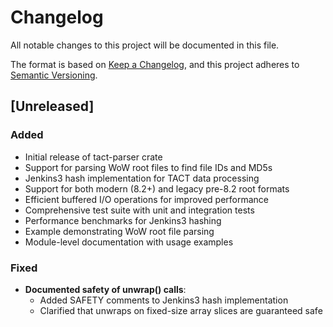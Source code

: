 # Changelog

All notable changes to this project will be documented in this file.

The format is based on [Keep a Changelog](https://keepachangelog.com/en/1.1.0/),
and this project adheres to [Semantic Versioning](https://semver.org/spec/v2.0.0.html).

## [Unreleased]

### Added

- Initial release of tact-parser crate
- Support for parsing WoW root files to find file IDs and MD5s
- Jenkins3 hash implementation for TACT data processing
- Support for both modern (8.2+) and legacy pre-8.2 root formats
- Efficient buffered I/O operations for improved performance
- Comprehensive test suite with unit and integration tests
- Performance benchmarks for Jenkins3 hashing
- Example demonstrating WoW root file parsing
- Module-level documentation with usage examples

### Fixed

- **Documented safety of unwrap() calls**:
  - Added SAFETY comments to Jenkins3 hash implementation
  - Clarified that unwraps on fixed-size array slices are guaranteed safe
